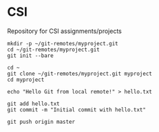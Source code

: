 # CSI
Repository for CSI assignments/projects

```
mkdir -p ~/git-remotes/myproject.git
cd ~/git-remotes/myproject.git
git init --bare
```

```
cd ~
git clone ~/git-remotes/myproject.git myproject
cd myproject
```

```
echo "Hello Git from local remote!" > hello.txt
```

```
git add hello.txt
git commit -m "Initial commit with hello.txt"
```

```
git push origin master
```
